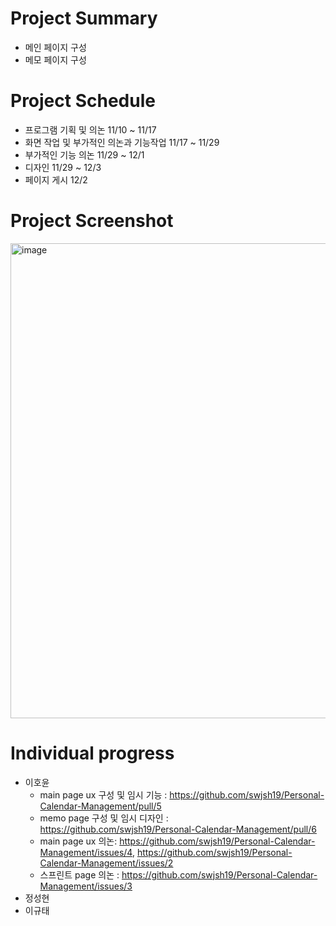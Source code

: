 # Project Summary
* 메인 페이지 구성
* 메모 페이지 구성
# Project Schedule
* 프로그램 기획 및 의논 11/10 ~ 11/17
* 화면 작업 및 부가적인 의논과 기능작업 11/17 ~ 11/29
* 부가적인 기능 의논 11/29 ~ 12/1
* 디자인 11/29 ~ 12/3
* 페이지 게시 12/2
# Project Screenshot
<img width="760" alt="image" src="https://github.com/swjsh19/Personal-Calendar-Management/assets/68680118/1d264c8d-d517-41d2-a6b5-57f514d18613">

# Individual progress
* 이호윤
  * main page ux 구성 및 임시 기능 : https://github.com/swjsh19/Personal-Calendar-Management/pull/5
  * memo page 구성 및 임시 디자인 : https://github.com/swjsh19/Personal-Calendar-Management/pull/6
  * main page ux 의논: https://github.com/swjsh19/Personal-Calendar-Management/issues/4, https://github.com/swjsh19/Personal-Calendar-Management/issues/2
  * 스프린트 page 의논 : https://github.com/swjsh19/Personal-Calendar-Management/issues/3
* 정성현
* 이규태
